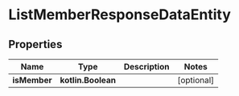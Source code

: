 
# ListMemberResponseDataEntity

## Properties
Name | Type | Description | Notes
------------ | ------------- | ------------- | -------------
**isMember** | **kotlin.Boolean** |  |  [optional]



